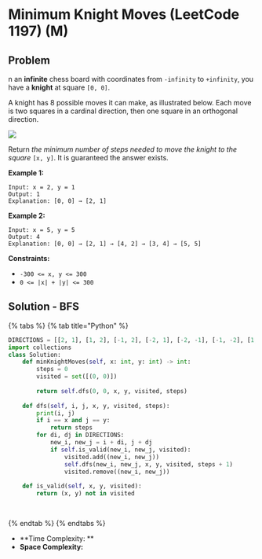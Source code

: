 # Minimum Knight Moves (LeetCode 1197) (M)

## Problem

n an **infinite** chess board with coordinates from `-infinity` to `+infinity`, you have a **knight** at square `[0, 0]`.

A knight has 8 possible moves it can make, as illustrated below. Each move is two squares in a cardinal direction, then one square in an orthogonal direction.

![](https://assets.leetcode.com/uploads/2018/10/12/knight.png)

Return _the minimum number of steps needed to move the knight to the square_ `[x, y]`. It is guaranteed the answer exists.

&#x20;

**Example 1:**

```
Input: x = 2, y = 1
Output: 1
Explanation: [0, 0] → [2, 1]
```

**Example 2:**

```
Input: x = 5, y = 5
Output: 4
Explanation: [0, 0] → [2, 1] → [4, 2] → [3, 4] → [5, 5]
```

&#x20;

**Constraints:**

* `-300 <= x, y <= 300`
* `0 <= |x| + |y| <= 300`

## Solution - BFS

{% tabs %}
{% tab title="Python" %}
```python
DIRECTIONS = [[2, 1], [1, 2], [-1, 2], [-2, 1], [-2, -1], [-1, -2], [1, -2], [2, -1]]
import collections
class Solution: 
    def minKnightMoves(self, x: int, y: int) -> int:
        steps = 0
        visited = set([(0, 0)])
        
        return self.dfs(0, 0, x, y, visited, steps)
    
    def dfs(self, i, j, x, y, visited, steps):
        print(i, j)
        if i == x and j == y:
            return steps
        for di, dj in DIRECTIONS:
            new_i, new_j = i + di, j + dj
            if self.is_valid(new_i, new_j, visited):
                visited.add((new_i, new_j))
                self.dfs(new_i, new_j, x, y, visited, steps + 1)
                visited.remove((new_i, new_j))
                
    def is_valid(self, x, y, visited):
        return (x, y) not in visited
        
    
```
{% endtab %}
{% endtabs %}

* **Time Complexity: **
* **Space Complexity:**
